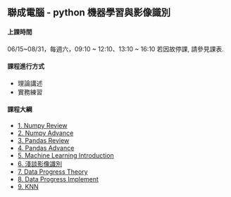 ## 聯成電腦 - python 機器學習與影像識別

#### 上課時間

06/15~08/31，每週六，09:10 ~ 12:10、13:10 ~ 16:10
若因故停課, 請參見課表.

#### 課程進行方式

- 理論講述
- 實務練習

#### 課程大綱
- [1. Numpy Review](http://mirdex.github.io/ML0615/1.%20Numpy%20總複習1_Q.slides.html)
- [2. Numpy Advance](http://mirdex.github.io/ML0615/2.%20NumPy_Q.slides.html)
- [3. Pandas Review](http://mirdex.github.io/ML0615/3.%20Pandas%20總複習1_Q.slides.html)
- [4. Pandas Advance](http://mirdex.github.io/ML0615/4.%20Pandas_Q.slides.html)
- [5. Machine Learning Introduction](http://mirdex.github.io/ML0615/5.Machine%20Learning%20Introduction.slides.html)
- [6. 淺談影像識別](http://mirdex.github.io/ML0615/6.淺談影像識別_Q.slides.html)
- [7. Data Progress Theory](http://mirdex.github.io/ML0615/7.%20Data%20Progress%20Theory_Q.slides.html)
- [8. Data Progress Implement](http://mirdex.github.io/ML0615/8.Data%20Process%20Implement_Q.slides.html)
- [9. KNN](http://mirdex.github.io/ML0615/9.KNN_Q.slides.html)
